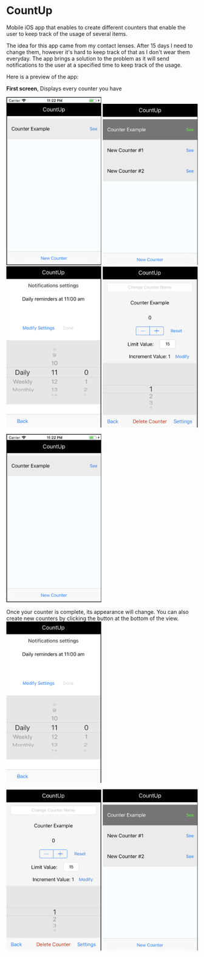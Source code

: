 # CountUp

Mobile iOS app that enables to create different counters that enable the user to keep track of the usage of several items.

The idea for this app came from my contact lenses. After 15 days I need to change them, however it's hard to keep track of that as I don't wear them everyday. The app brings a solution to the problem as it will send notifications to the user at a specified time to keep track of the usage. 

Here is a preview of the app: 

<b>First screen</b>, Displays every counter you have

<p float="center">
  <img src="https://github.com/LouisG99/CountUp/blob/master/CountUp/screenshots/1st_Screen.png" width="250">
  <img src="https://github.com/LouisG99/CountUp/blob/master/CountUp/screenshots/Multiple_counters.png" width="250">

  <img src="https://github.com/LouisG99/CountUp/blob/master/CountUp/screenshots/Settings_Screen.png" width="250"> 
  
  <img src="https://github.com/LouisG99/CountUp/blob/master/CountUp/screenshots/Counter_Screen.png" width="250">

</p>

<img src="https://github.com/LouisG99/CountUp/blob/master/CountUp/screenshots/1st_Screen.png" width="250">

Once your counter is complete, its appearance will change. You can also create new counters by clicking the button at the bottom of the view. 
<img src="https://github.com/LouisG99/CountUp/blob/master/CountUp/screenshots/Settings_Screen.png" width="250">


<img src="https://github.com/LouisG99/CountUp/blob/master/CountUp/screenshots/Counter_Screen.png" width="250">

<img src="https://github.com/LouisG99/CountUp/blob/master/CountUp/screenshots/Multiple_counters.png" width="250">

